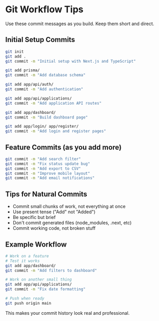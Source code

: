# Git Workflow Tips

Use these commit messages as you build. Keep them short and direct.

## Initial Setup Commits

```bash
git init
git add .
git commit -m "Initial setup with Next.js and TypeScript"

git add prisma/
git commit -m "Add database schema"

git add app/api/auth/
git commit -m "Add authentication"

git add app/api/applications/
git commit -m "Add application API routes"

git add app/dashboard/
git commit -m "Build dashboard page"

git add app/login/ app/register/
git commit -m "Add login and register pages"
```

## Feature Commits (as you add more)

```bash
git commit -m "Add search filter"
git commit -m "Fix status update bug"
git commit -m "Add export to CSV"
git commit -m "Improve mobile layout"
git commit -m "Add email notifications"
```

## Tips for Natural Commits

- Commit small chunks of work, not everything at once
- Use present tense ("Add" not "Added")
- Be specific but brief
- Don't commit generated files (node_modules, .next, etc)
- Commit working code, not broken stuff

## Example Workflow

```bash
# Work on a feature
# Test it works
git add app/dashboard/
git commit -m "Add filters to dashboard"

# Work on another small thing
git add app/api/applications/
git commit -m "Fix date formatting"

# Push when ready
git push origin main
```

This makes your commit history look real and professional.
